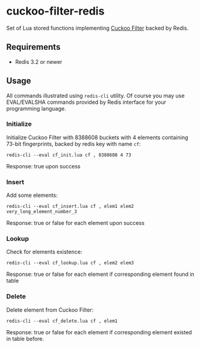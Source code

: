 cuckoo-filter-redis
===================

Set of Lua stored functions implementing [Cuckoo Filter](https://www.cs.cmu.edu/~dga/papers/cuckoo-conext2014.pdf) backed by Redis.

## Requirements

  * Redis 3.2 or newer

## Usage

All commands illustrated using `redis-cli` utility. Of course you may use EVAL/EVALSHA commands provided by Redis interface for your programming language.

### Initialize

Initialize Cuckoo Filter with 8388608 buckets with 4 elements containing 73-bit fingerprints, backed by redis key with name `cf`:

```
redis-cli --eval cf_init.lua cf , 8388608 4 73
```

Response: true upon success

### Insert

Add some elements:

```
redis-cli --eval cf_insert.lua cf , elem1 elem2 very_long_element_number_3
```

Response: true or false for each element upon success

### Lookup

Check for elements existence:

```
redis-cli --eval cf_lookup.lua cf , elem2 elem3
```

Response: true or false for each element if corresponding element found in table

### Delete

Delete element from Cuckoo Filter:

```
redis-cli --eval cf_delete.lua cf , elem1

```

Response: true or false for each element if corresponding element existed in table before.